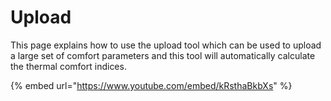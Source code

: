 # Upload

This page explains how to use the upload tool which can be used to upload a large set of comfort parameters and this tool will automatically calculate the thermal comfort indices.

{% embed url="https://www.youtube.com/embed/kRsthaBkbXs" %}